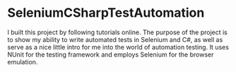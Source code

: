 # SeleniumCSharpTestAutomation
I built this project by following tutorials online. The purpose of the project is to show my ability to write automated tests in Selenium and C#, as well as serve as a nice little intro for me into the world of automation testing. It uses NUnit for the testing framework and employs Selenium for the browser emulation.
